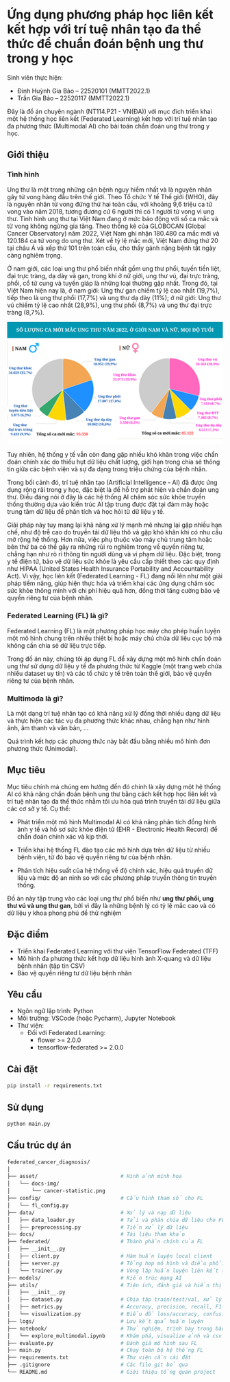 # Ứng dụng phương pháp học liên kết kết hợp với trí tuệ nhân tạo đa thể thức để chuẩn đoán bệnh ung thư trong y học

Sinh viên thực hiện:
- Đinh Huỳnh Gia Bảo – 22520101 (MMTT2022.1)
- Trần Gia Bảo – 22520117 (MMTT2022.1)


Đây là đồ án chuyên ngành (NT114.P21 - VN(ĐA)) với mục đích triển khai một hệ thống học liên kết (Federated Learning) kết hợp với trí tuệ nhân tạo đa phương thức (Multimodal AI) cho bài toán chẩn đoán ung thư trong y học.

## Giới thiệu

### Tình hình

Ung thư là một trong những căn bệnh nguy hiểm nhất và là nguyên nhân gây tử vong hàng đầu trên thế giới. Theo Tổ chức Y tế Thế giới (WHO), đây là nguyên nhân tử vong đứng thứ hai toàn cầu, với khoảng 9,6 triệu ca tử vong vào năm 2018, tương đương cứ 6 người thì có 1 người tử vong vì ung thư. Tình hình ung thư tại Việt Nam đang ở mức báo động với số ca mắc và tử vong không ngừng gia tăng. Theo thống kê của GLOBOCAN (Global Cancer Observatory) năm 2022, Việt Nam ghi nhận 180.480 ca mắc mới và 120.184 ca tử vong do ung thư. Xét về tỷ lệ mắc mới, Việt Nam đứng thứ 20 tại châu Á và xếp thứ 101 trên toàn cầu, cho thấy gánh nặng bệnh tật ngày càng nghiêm trọng.

Ở nam giới, các loại ung thư phổ biến nhất gồm ung thư phổi, tuyến tiền liệt, đại trực tràng, dạ dày và gan, trong khi ở nữ giới, ung thư vú, đại trực tràng, phổi, cổ tử cung và tuyến giáp là những loại thường gặp nhất. Trong đó, tại Việt Nam hiện nay là, ở nam giới: Ung thư gan chiếm tỷ lệ cao nhất (19,7%), tiếp theo là ung thư phổi (17,7%) và ung thư dạ dày (11%); ở nữ giới: Ung thư vú chiếm tỷ lệ cao nhất (28,9%), ung thư phổi (8,7%) và ung thư đại trực tràng (8,7%).

![Thống kê ung thư](/asset/docs-img/cancer-statistic.png)

Tuy nhiên, hệ thống y tế vẫn còn đang gặp nhiều khó khăn trong việc chẩn đoán chính xác do thiếu hụt dữ liệu chất lượng, giới hạn trong chia sẻ thông tin giữa các bệnh viện và sự đa dạng trong triệu chứng của bệnh nhân.

Trong bối cảnh đó, trí tuệ nhân tạo (Artificial Intelligence - AI) đã được ứng dụng rộng rãi trong y học, đặc biệt là để hỗ trợ phát hiện và chẩn đoán ung thư. Điều đáng nói ở đây là các hệ thống AI chăm sóc sức khỏe truyền thống thường dựa vào kiến trúc AI tập trung được đặt tại đám mây hoặc trung tâm dữ liệu để phân tích và học hỏi từ dữ liệu y tế.

Giải pháp này tuy mang lại khả năng xử lý mạnh mẽ nhưng lại gặp nhiều hạn chế, như độ trễ cao do truyền tải dữ liệu thô và gặp khó khăn khi có nhu cầu mở rộng hệ thống. Hơn nữa, việc phụ thuộc vào máy chủ trung tâm hoặc bên thứ ba có thể gây ra những rủi ro nghiêm trọng về quyền riêng tư, chẳng hạn như rò rỉ thông tin người dùng và vi phạm dữ liệu. Đặc biệt, trong y tế điện tử, bảo vệ dữ liệu sức khỏe là yêu cầu cấp thiết theo các quy định như HIPAA (United States Health Insurance Portability and Accountability Act). Vì vậy, học liên kết (Federated Learning - FL) đang nổi lên như một giải pháp tiềm năng, giúp hiện thực hóa và triểm khai các ứng dụng chăm sóc sức khỏe thông minh với chi phí hiệu quả hơn, đồng thời tăng cường bảo vệ quyền riêng tư của bệnh nhân.

### Federated Learning (FL) là gì?

Federated Learning (FL) là một phương pháp học máy cho phép huấn luyện một mô hình chung trên nhiều thiết bị hoặc máy chủ chứa dữ liệu cục bộ mà không cần chia sẻ dữ liệu trực tiếp. 

Trong đồ án này, chúng tôi áp dụng FL để xây dựng một mô hình chẩn đoán ung thư sử dụng dữ liệu y tế đa phương thức từ Kaggle (một trang web chứa nhiều dataset uy tín) và các tổ chức y tế trên toàn thế giới, bảo vệ quyền riêng tư của bệnh nhân.

### Multimoda là gì?

Là một dạng trí tuệ nhân tạo có khả năng xử lý đồng thời nhiều dạng dữ liệu và thực hiện các tác vụ đa phương thức khác nhau, chẳng hạn như hình ảnh, âm thanh và văn bản, …

Quá trình kết hợp các phương thức này bắt đầu bằng nhiều mô hình đơn phương thức (Unimodal).

## Mục tiêu

Mục tiêu chính mà chúng em hướng đến đó chính là xây dựng một hệ thống AI có khả năng chẩn đoán bệnh ung thư bằng cách kết hợp học liên kết và trí tuệ nhân tạo đa thể thức nhằm tối ưu hóa quá trình truyền tải dữ liệu giữa các cơ sở y tế. Cụ thể:

- Phát triển một mô hình Multimodal AI có khả năng phân tích đồng hình ảnh y tế và hồ sơ sức khỏe điện tử (EHR - Electronic Health Record) để chẩn đoán chính xác và kịp thời. 

- Triển khai hệ thống FL đào tạo các mô hình dựa trên dữ liệu từ nhiều bệnh viện, từ đó bảo vệ quyền riêng tư của bệnh nhân.

- Phân tích hiệu suất của hệ thống về độ chính xác, hiệu quả truyền dữ liệu và mức độ an ninh so với các phương pháp truyền thông tin truyền thống.

Đồ án này tập trung vào các loại ung thư phổ biến như **ung thư phổi, ung thư vú và ung thư gan**, bởi vì đây là những bệnh lý có tỷ lệ mắc cao và có dữ liệu y khoa phong phú để thử nghiệm

## Đặc điểm
- Triển khai Federated Learning với thư viện TensorFlow Federated (TFF)
- Mô hình đa phương thức kết hợp dữ liệu hình ảnh X-quang và dữ liệu bệnh nhân (tập tin CSV)
- Bảo vệ quyền riêng tư dữ liệu bệnh nhân

## Yêu cầu
- Ngôn ngữ lập trình: Python
- Môi trường: VSCode (hoặc Pycharm), Jupyter Notebook
- Thư viện:
    + Đối với Federated Learning:
        + flower >= 2.0.0
        + tensorflow-federated >= 2.0.0

## Cài đặt
```bash
pip install -r requirements.txt
```

## Sử dụng
```bash
python main.py
```

## Cấu trúc dự án
```bash
federated_cancer_diagnosis/
│
├── asset/                           # Hình ảnh minh họa
│   └── docs-img/
│       └── cancer-statistic.png
├── config/                          # Cấu hình tham số cho FL
│   └── fl_config.py
├── data/                            # Xử lý và nạp dữ liệu
│   ├── data_loader.py               # Tải và phân chia dữ liệu cho FL
│   ├── preprocessing.py             # Tiền xử lý dữ liệu
├── docs/                            # Tài liệu tham khảo
├── federated/                       # Thành phần chính của FL
│   ├── __init__.py                     
│   ├── client.py                    # Hàm huấn luyện local client
│   ├── server.py                    # Tổng hợp mô hình và điều phối vòng lặp FL
│   └── trainer.py                   # Vòng lặp huấn luyện liên kết (global loop)
├── models/                          # Kiến trúc mạng AI
├── utils/                           # Tiện ích, đánh giá và hiển thị
│   ├── __init__.py
│   ├── dataset.py                   # Chia tập train/test/val, xử lý multimodal
│   ├── metrics.py                   # Accuracy, precision, recall, F1-score,...
│   └── visualization.py             # Biểu đồ loss/accuracy, confusion matrix,...
├── logs/                            # Lưu kết quả huấn luyện
├── notebook/                        # Thử nghiệm, trình bày trong báo cáo
│   └── explore_multimodal.ipynb     # Khám phá, visualize ảnh và csv
├── evaluate.py                      # Đánh giá mô hình sau FL
├── main.py                          # Chạy toàn bộ hệ thống FL
├── requirements.txt                 # Thư viện cần cài đặt
├── .gitignore                       # Các file git bỏ qua
└── README.md                        # Giới thiệu tổng quan project

```